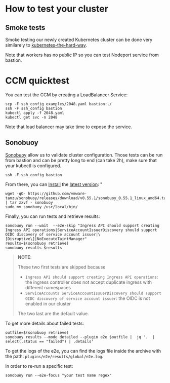# How to test your cluster

## Smoke tests

Smoke testing our newly created Kubernetes cluster can be done very similarely to [kubernetes-the-hard-way](https://github.com/kelseyhightower/kubernetes-the-hard-way/blob/master/docs/13-smoke-test.md).

Note that workers has no public IP so you can test Nodeport service from bastion.

# CCM quicktest

You can test the CCM by creating a LoadBalancer Service:
```
scp -F ssh_config examples/2048.yaml bastion:./
ssh -F ssh_config bastion
kubectl apply -f 2048.yaml
kubectl get svc -n 2048
```

Note that load balancer may take time to expose the service.

## Sonobuoy

[Sonobuoy](https://sonobuoy.io/) allow us to validate cluster configuration. Those tests can be run from bastion and can be pretty long to end (can take 2h), make sure that your kubectl is configured.

```
ssh -F ssh_config bastion
```

From there, you can [Install](https://sonobuoy.io/docs/v0.55.1/#installation) the [latest version](https://github.com/vmware-tanzu/sonobuoy/releases):
"
```
wget -qO- https://github.com/vmware-tanzu/sonobuoy/releases/download/v0.55.1/sonobuoy_0.55.1_linux_amd64.tar.gz | tar zxvf - sonobuoy
sudo mv sonobuoy /usr/local/bin/
```

Finally, you can run tests and retrieve results:

```
sonobuoy run --wait  --e2e-skip "Ingress API should support creating Ingress API operations|ServiceAccountIssuerDiscovery should support OIDC discovery of service account issuer|\[Disruptive\]|NoExecuteTaintManager"
results=$(sonobuoy retrieve)
sonobuoy results $results
```

> **NOTE**: 
> 
> These two first tests are skipped because
> -  `Ingress API should support creating Ingress API operations`: the ingress controller does not accept duplicate ingress with different namespaces
> -  `ServiceAccounts ServiceAccountIssuerDiscovery should support OIDC discovery of service account issuer`: the OIDC is not enabled in our cluster
> 
> The two last are the default value.

To get more details about failed tests:
```
outfile=$(sonobuoy retrieve)
sonobuoy results --mode detailed --plugin e2e $outfile |  jq '.  | select(.status == "failed") | .details'
```

To get the logs of the e2e, you can find the logs file inside the archive with the path: `plugins/e2e/results/global/e2e.log`.

In order to re-run a specific test:
```
sonobuoy run --e2e-focus "your test name regex"
```
